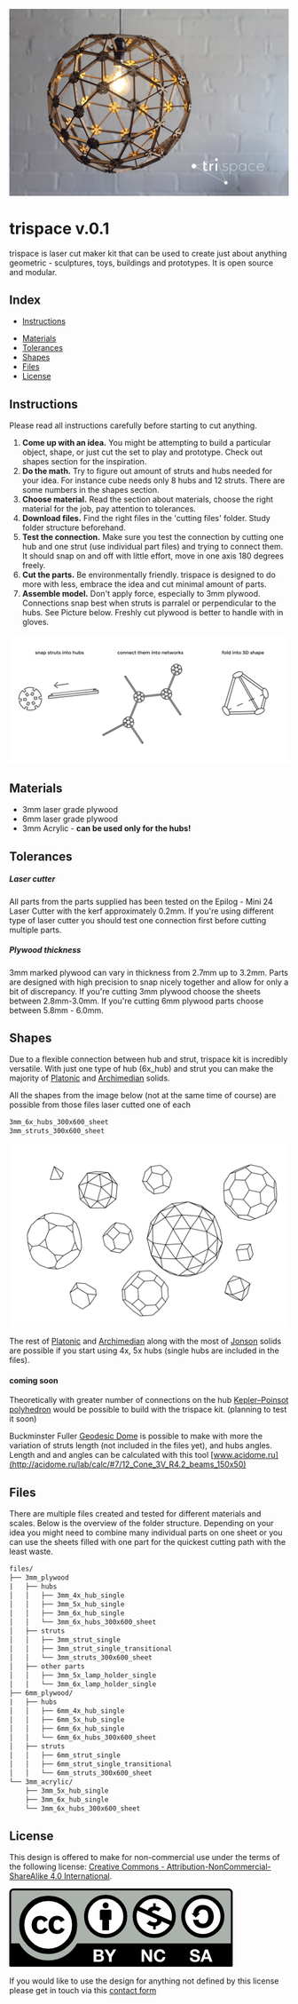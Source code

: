![trispace lamp](assets/trispace_lamp.jpg)

# trispace v.0.1

trispace is laser cut maker kit that can be used to create just about anything geometric - sculptures, toys, buildings and prototypes. It is open source and modular. 


## Index

- [Instructions](#instructions)
* [Materials](#materials)
* [Tolerances](#tolerances)
* [Shapes](#shapes)
* [Files](#files)
* [License](#license)


## Instructions

Please read all instructions carefully before starting to cut anything. 


1. **Come up with an idea.** You might be attempting to build a particular object, shape, or just cut the set to play and prototype. Check out shapes section for the inspiration. 
2. **Do the math.** Try to figure out amount of struts and hubs needed for your idea. For instance cube needs only 8 hubs and 12 struts. There are some numbers in the shapes section.  
3. **Choose material.** Read the section about materials, choose the right material for the job, pay attention to tolerances. 
4. **Download files.** Find the right files in the 'cutting files' folder. Study folder structure beforehand.
5. **Test the connection.**  Make sure you test the connection by cutting one hub and one strut (use individual part files) and trying to connect them. It should snap on and off with little effort, move in one axis 180 degrees freely. 
6. **Cut the parts.** Be environmentally friendly. trispace is designed to do more with less, embrace the idea and cut minimal amount of parts.
7. **Assemble model.** Don't apply force, especially to 3mm plywood. Connections snap best when struts is parralel or perpendicular to the hubs. See Picture below. Freshly cut plywood is better to handle with in gloves. 


![Steps](assets/steps.png)


## Materials 

* 3mm laser grade plywood 
* 6mm laser grade plywood
* 3mm Acrylic - **can be used only for the hubs!**


## Tolerances 

##### Laser cutter 
All parts from the parts supplied has been tested on the Epilog - Mini 24 Laser Cutter with the kerf approximately 0.2mm. If you're using different type of laser cutter you should test one connection first before cutting multiple parts. 

##### Plywood thickness 

3mm marked plywood can vary in thickness from 2.7mm up to 3.2mm. Parts are designed with high precision to snap nicely together and allow for only a bit of discrepancy. If you're cutting 3mm plywood choose the sheets between 2.8mm-3.0mm. 
If you're cutting 6mm plywood parts choose between 5.8mm - 6.0mm.  



## Shapes 

Due to a flexible connection between hub and strut, trispace kit is incredibly versatile. With just one type of hub (6x_hub) and strut you can make the majority of [Platonic](http://en.wikipedia.org/wiki/Platonic_solid) and [Archimedian](http://en.wikipedia.org/wiki/Archimedean_solid) solids. 

All the shapes from the image below (not at the same time of course) are possible from those files laser cutted one of each

```
3mm_6x_hubs_300x600_sheet
3mm_struts_300x600_sheet
```

![shapes](assets/shapes.png)

The rest of [Platonic](http://en.wikipedia.org/wiki/Platonic_solid) and [Archimedian](http://en.wikipedia.org/wiki/Archimedean_solid) along with the most of [Jonson](http://en.wikipedia.org/wiki/Johnson_solid) solids are possible if you start using 4x, 5x hubs (single hubs are included in the files). 

#### coming soon

Theoretically with greater number of connections on the hub [Kepler–Poinsot polyhedron](http://en.wikipedia.org/wiki/Kepler%E2%80%93Poinsot_polyhedron) would be possible to build with the trispace kit. (planning to test it soon)

Buckminster Fuller [Geodesic Dome](http://en.wikipedia.org/wiki/Geodesic_dome) is possible to make with more the variation of struts length (not included in the files yet), and hubs angles. Length and and angles can be calculated with this tool [www.acidome.ru](http://acidome.ru/lab/calc/#7/12_Cone_3V_R4.2_beams_150x50)


## Files

There are multiple files created and tested for different materials and scales. Below is the overview of the folder structure. Depending on your idea you might need to combine many individual parts on one sheet or you can use the sheets filled with one part for the quickest cutting path with the least waste. 

```
files/
├── 3mm_plywood
|  	├── hubs  
│   │	├── 3mm_4x_hub_single
│   │	├── 3mm_5x_hub_single
│   │	├── 3mm_6x_hub_single
│   │	└── 3mm_6x_hubs_300x600_sheet
│   ├── struts
│   │	├── 3mm_strut_single
│   │	├── 3mm_strut_single_transitional
│   │	└── 3mm_struts_300x600_sheet
│   ├── other parts
│   │	├── 3mm_5x_lamp_holder_single
│   │	└── 3mm_6x_lamp_holder_single
├── 6mm_plywood/
|  	├── hubs  
│   │	├── 6mm_4x_hub_single
│   │	├── 6mm_5x_hub_single
│   │	├── 6mm_6x_hub_single
│   │	└── 6mm_6x_hubs_300x600_sheet
│   ├── struts
│   │	├── 6mm_strut_single
│   │	├── 6mm_strut_single_transitional
│   │	└── 6mm_struts_300x600_sheet
└── 3mm_acrylic/
    ├── 3mm_5x_hub_single
    ├── 3mm_6x_hub_single
    └── 3mm_6x_hubs_300x600_sheet
```


## License 

This design is offered to make for non-commercial use under the terms of the following license: 
[Creative Commons - Attribution-NonCommercial-ShareAlike 4.0 International](https://creativecommons.org/licenses/by-nc-sa/4.0/).

![CC license icon](assets/by-nc-sa.png)

If you would like to use the design for anything not defined by this license please get in touch via this [contact form](http://opendesignschool.co.uk/contact/)

